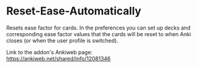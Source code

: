 # Reset-Ease-Automatically
Resets ease factor for cards. 
In the preferences you can set up decks and corresponding ease factor values that the cards will be reset to when Anki closes (or when the user profile is switched).

Link to the addon's Ankiweb page: https://ankiweb.net/shared/info/12081346
